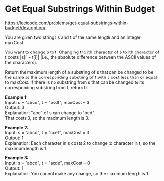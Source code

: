 # Get Equal Substrings Within Budget
https://leetcode.com/problems/get-equal-substrings-within-budget/description/

You are given two strings s and t of the same length and an integer maxCost.

You want to change s to t. Changing the ith character of s to ith character of t costs |s[i] - t[i]| (i.e., the absolute difference between the ASCII values of the characters).

Return the maximum length of a substring of s that can be changed to be the same as the corresponding substring of t with a cost less than or equal to maxCost. If there is no substring from s that can be changed to its corresponding substring from t, return 0.

<b>Example 1:</b>\
Input: s = "abcd", t = "bcdf", maxCost = 3\
Output: 3\
Explanation: "abc" of s can change to "bcd".\
That costs 3, so the maximum length is 3.

<b>Example 2:</b>\
Input: s = "abcd", t = "cdef", maxCost = 3\
Output: 1\
Explanation: Each character in s costs 2 to change to character in t,  so the maximum length is 1.

<b>Example 3:</b>\
Input: s = "abcd", t = "acde", maxCost = 0\
Output: 1\
Explanation: You cannot make any change, so the maximum length is 1.
